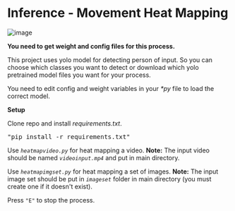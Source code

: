 # Inference - Movement Heat Mapping

![image](https://user-images.githubusercontent.com/67343196/174458468-26823e10-f44f-4a30-b943-384fd3adf13d.png)

**You need to get weight and config files for this process.**

This project uses yolo model for detecting person of input. So you can choose which classes you want to detect or download which yolo pretrained model files you want for your process. 

You need to edit config and weight variables in your *\*py* file to load the correct model.

**Setup**

Clone repo and install *requirements.txt*.
<pre>
"pip install -r requirements.txt"
</pre>

Use <code>*heatmapvideo.py*</code> for heat mapping a video.
**Note:** The input video should be named <code>*videoinput.mp4*</code> and put in main directory.

Use <code>*heatmapimgset.py*</code> for heat mapping a set of images.
**Note:** The input image set should be put in <code>*imageset*</code> folder in main directory (you must create one if it doesn't exist).

Press <code>"E"</code> to stop the process.
